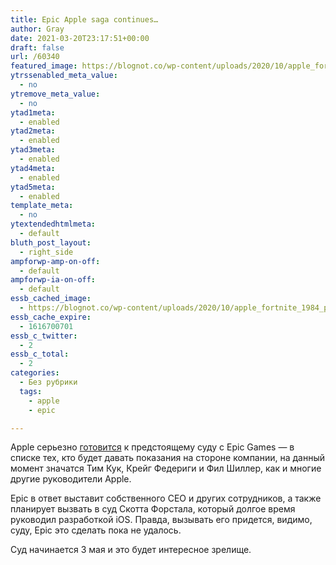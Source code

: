 ```yaml
---
title: Epic Apple saga continues…
author: Gray
date: 2021-03-20T23:17:51+00:00
draft: false
url: /60340
featured_image: https://blognot.co/wp-content/uploads/2020/10/apple_fortnite_1984_parody.0.jpg
ytrssenabled_meta_value:
  - no
ytremove_meta_value:
  - no
ytad1meta:
  - enabled
ytad2meta:
  - enabled
ytad3meta:
  - enabled
ytad4meta:
  - enabled
ytad5meta:
  - enabled
template_meta:
  - no
ytextendedhtmlmeta:
  - default
bluth_post_layout:
  - right_side
ampforwp-amp-on-off:
  - default
ampforwp-ia-on-off:
  - default
essb_cached_image:
  - https://blognot.co/wp-content/uploads/2020/10/apple_fortnite_1984_parody.0.jpg
essb_cache_expire:
  - 1616700701
essb_c_twitter:
  - 2
essb_c_total:
  - 2
categories:
  - Без рубрики
  tags:
  	- apple
  	- epic

---
```








Apple серьезно <a href="https://www.macrumors.com/2021/03/20/apple-vs-epic-trial-tim-cook-scott-forstall/" target="_blank" rel="noreferrer noopener" title="https://www.macrumors.com/2021/03/20/apple-vs-epic-trial-tim-cook-scott-forstall/">готовится</a> к предстоящему суду с Epic Games — в списке тех, кто будет давать показания на стороне компании, на данный момент значатся Тим Кук, Крейг Федериги и Фил Шиллер, как и многие другие руководители Apple.

Epic в ответ выставит собственного CEO и других сотрудников, а также планирует вызвать в суд Скотта Форстала, который долгое время руководил разработкой iOS. Правда, вызывать его придется, видимо, суду, Epic это сделать пока не удалось.

Суд начинается 3 мая и это будет интересное зрелище.
